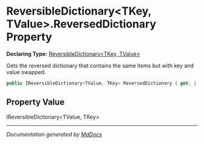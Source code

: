 ﻿# ReversibleDictionary\<TKey, TValue\>.ReversedDictionary Property

**Declaring Type:** [ReversibleDictionary\<TKey, TValue\>](../index.md)

Gets the reversed dictionary that contains the same items but with key and value swapped.

```csharp
public IReversibleDictionary<TValue, TKey> ReversedDictionary { get; }
```

## Property Value

IReversibleDictionary\<TValue, TKey\>

___

*Documentation generated by [MdDocs](https://github.com/ap0llo/mddocs)*
